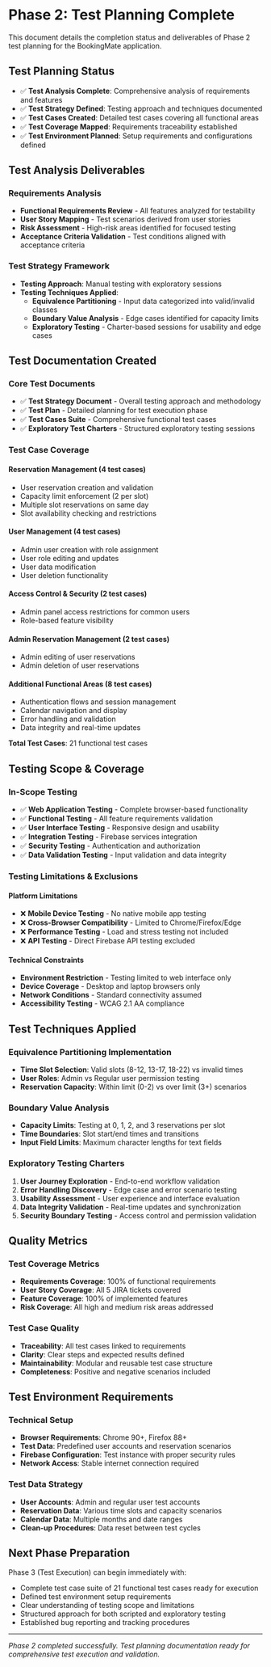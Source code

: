 # Phase 2: Test Planning Complete

This document details the completion status and deliverables of Phase 2 test planning for the BookingMate application.

## Test Planning Status

- ✅ **Test Analysis Complete**: Comprehensive analysis of requirements and features
- ✅ **Test Strategy Defined**: Testing approach and techniques documented
- ✅ **Test Cases Created**: Detailed test cases covering all functional areas
- ✅ **Test Coverage Mapped**: Requirements traceability established
- ✅ **Test Environment Planned**: Setup requirements and configurations defined

## Test Analysis Deliverables

### Requirements Analysis
- **Functional Requirements Review** - All features analyzed for testability
- **User Story Mapping** - Test scenarios derived from user stories
- **Risk Assessment** - High-risk areas identified for focused testing
- **Acceptance Criteria Validation** - Test conditions aligned with acceptance criteria

### Test Strategy Framework
- **Testing Approach**: Manual testing with exploratory sessions
- **Testing Techniques Applied**:
  - **Equivalence Partitioning** - Input data categorized into valid/invalid classes
  - **Boundary Value Analysis** - Edge cases identified for capacity limits
  - **Exploratory Testing** - Charter-based sessions for usability and edge cases

## Test Documentation Created

### Core Test Documents
- ✅ **Test Strategy Document** - Overall testing approach and methodology
- ✅ **Test Plan** - Detailed planning for test execution phase
- ✅ **Test Cases Suite** - Comprehensive functional test cases
- ✅ **Exploratory Test Charters** - Structured exploratory testing sessions

### Test Case Coverage

#### Reservation Management (4 test cases)
- User reservation creation and validation
- Capacity limit enforcement (2 per slot)
- Multiple slot reservations on same day
- Slot availability checking and restrictions

#### User Management (4 test cases)
- Admin user creation with role assignment
- User role editing and updates
- User data modification
- User deletion functionality

#### Access Control & Security (2 test cases)
- Admin panel access restrictions for common users
- Role-based feature visibility

#### Admin Reservation Management (2 test cases)
- Admin editing of user reservations
- Admin deletion of user reservations

#### Additional Functional Areas (8 test cases)
- Authentication flows and session management
- Calendar navigation and display
- Error handling and validation
- Data integrity and real-time updates

**Total Test Cases**: 21 functional test cases

## Testing Scope & Coverage

### In-Scope Testing
- ✅ **Web Application Testing** - Complete browser-based functionality
- ✅ **Functional Testing** - All feature requirements validation
- ✅ **User Interface Testing** - Responsive design and usability
- ✅ **Integration Testing** - Firebase services integration
- ✅ **Security Testing** - Authentication and authorization
- ✅ **Data Validation Testing** - Input validation and data integrity

### Testing Limitations & Exclusions

#### Platform Limitations
- ❌ **Mobile Device Testing** - No native mobile app testing
- ❌ **Cross-Browser Compatibility** - Limited to Chrome/Firefox/Edge
- ❌ **Performance Testing** - Load and stress testing not included
- ❌ **API Testing** - Direct Firebase API testing excluded

#### Technical Constraints
- **Environment Restriction** - Testing limited to web interface only
- **Device Coverage** - Desktop and laptop browsers only
- **Network Conditions** - Standard connectivity assumed
- **Accessibility Testing** - WCAG 2.1 AA compliance

## Test Techniques Applied

### Equivalence Partitioning Implementation
- **Time Slot Selection**: Valid slots (8-12, 13-17, 18-22) vs invalid times
- **User Roles**: Admin vs Regular user permission testing
- **Reservation Capacity**: Within limit (0-2) vs over limit (3+) scenarios

### Boundary Value Analysis
- **Capacity Limits**: Testing at 0, 1, 2, and 3 reservations per slot
- **Time Boundaries**: Slot start/end times and transitions
- **Input Field Limits**: Maximum character lengths for text fields

### Exploratory Testing Charters
1. **User Journey Exploration** - End-to-end workflow validation
2. **Error Handling Discovery** - Edge case and error scenario testing
3. **Usability Assessment** - User experience and interface evaluation
4. **Data Integrity Validation** - Real-time updates and synchronization
5. **Security Boundary Testing** - Access control and permission validation

## Quality Metrics

### Test Coverage Metrics
- **Requirements Coverage**: 100% of functional requirements
- **User Story Coverage**: All 5 JIRA tickets covered
- **Feature Coverage**: 100% of implemented features
- **Risk Coverage**: All high and medium risk areas addressed

### Test Case Quality
- **Traceability**: All test cases linked to requirements
- **Clarity**: Clear steps and expected results defined
- **Maintainability**: Modular and reusable test case structure
- **Completeness**: Positive and negative scenarios included

## Test Environment Requirements

### Technical Setup
- **Browser Requirements**: Chrome 90+, Firefox 88+
- **Test Data**: Predefined user accounts and reservation scenarios
- **Firebase Configuration**: Test instance with proper security rules
- **Network Access**: Stable internet connection required

### Test Data Strategy
- **User Accounts**: Admin and regular user test accounts
- **Reservation Data**: Various time slots and capacity scenarios
- **Calendar Data**: Multiple months and date ranges
- **Clean-up Procedures**: Data reset between test cycles

## Next Phase Preparation

Phase 3 (Test Execution) can begin immediately with:
- Complete test case suite of 21 functional test cases ready for execution
- Defined test environment setup requirements
- Clear understanding of testing scope and limitations
- Structured approach for both scripted and exploratory testing
- Established bug reporting and tracking procedures

---

*Phase 2 completed successfully. Test planning documentation ready for comprehensive test execution and validation.*